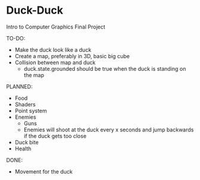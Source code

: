 # Duck-Duck
Intro to Computer Graphics Final Project

TO-DO:
* Make the duck look like a duck
* Create a map, preferably in 3D, basic big cube
* Collision between map and duck
  * duck.state.grounded should be true when the duck is standing on the map

PLANNED:
* Food
* Shaders
* Point system
* Enemies
  * Guns
  * Enemies will shoot at the duck every x seconds and jump backwards if the duck gets too close
* Duck bite
* Health

DONE:
* Movement for the duck
